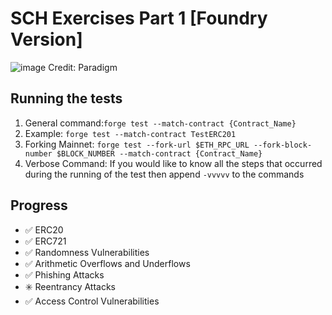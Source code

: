 # SCH Exercises Part 1 [Foundry Version]

![image](https://user-images.githubusercontent.com/91771249/227430056-d7971b2d-d707-49df-a10e-93c4118c76a6.png)
Credit: Paradigm



## Running the tests

1. General command:`forge test --match-contract {Contract_Name}`
2. Example: `forge test --match-contract TestERC201`
3. Forking Mainnet:
   `forge test --fork-url $ETH_RPC_URL --fork-block-number $BLOCK_NUMBER --match-contract {Contract_Name}`
4. Verbose Command: If you would like to know all the steps that occurred during the running of the test then append `-vvvvv` to the commands

## Progress

- :white_check_mark: ERC20
- :white_check_mark: ERC721
- :white_check_mark: Randomness Vulnerabilities
- :white_check_mark: Arithmetic Overflows and Underflows
- :white_check_mark: Phishing Attacks
- :eight_spoked_asterisk: Reentrancy Attacks
- :white_check_mark: Access Control Vulnerabilities
